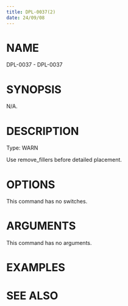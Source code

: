 ```yaml
---
title: DPL-0037(2)
date: 24/09/08
---
```


# NAME

DPL-0037 - DPL-0037

# SYNOPSIS

N/A.

# DESCRIPTION

Type: WARN

Use remove_fillers before detailed placement.

# OPTIONS

This command has no switches.

# ARGUMENTS

This command has no arguments.

# EXAMPLES

# SEE ALSO
